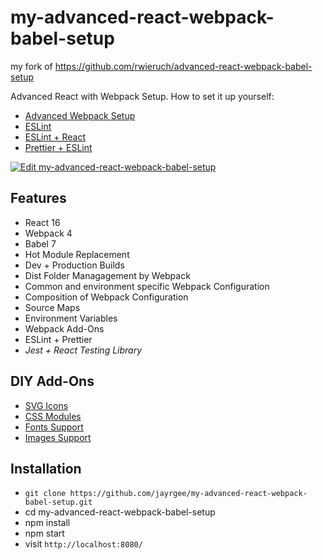 # my-advanced-react-webpack-babel-setup

my fork of https://github.com/rwieruch/advanced-react-webpack-babel-setup

Advanced React with Webpack Setup. How to set it up yourself:

- [Advanced Webpack Setup](https://www.robinwieruch.de/webpack-advanced-setup-tutorial/)
- [ESLint](https://www.robinwieruch.de/webpack-eslint/) 
- [ESLint + React](https://www.robinwieruch.de/react-eslint-webpack-babel/)
- [Prettier + ESLint](https://www.robinwieruch.de/prettier-eslint/)

[![Edit my-advanced-react-webpack-babel-setup](https://codesandbox.io/static/img/play-codesandbox.svg)](https://codesandbox.io/s/github/jayrgee/my-advanced-react-webpack-babel-setup/tree/master/?fontsize=14)

## Features

* React 16
* Webpack 4
* Babel 7
* Hot Module Replacement
* Dev + Production Builds
* Dist Folder Managagement by Webpack
* Common and environment specific Webpack Configuration
* Composition of Webpack Configuration
* Source Maps
* Environment Variables
* Webpack Add-Ons
* ESLint + Prettier
* _Jest + React Testing Library_

## DIY Add-Ons

* [SVG Icons](https://www.robinwieruch.de/react-svg-icon-components/)
* [CSS Modules](https://www.robinwieruch.de/react-css-modules/)
* [Fonts Support](https://www.robinwieruch.de/webpack-font/)
* [Images Support](https://www.robinwieruch.de/webpack-images/)

## Installation

- `git clone https://github.com/jayrgee/my-advanced-react-webpack-babel-setup.git`
- cd my-advanced-react-webpack-babel-setup
- npm install
- npm start
- visit `http://localhost:8080/`
